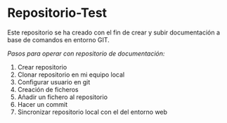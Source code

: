 # Repositorio-Test

Este repositorio se ha creado con el fin de crear y subir documentación a base de  comandos en entorno GIT.

_Pasos para operar con repositorio de documentación:_
1. Crear repositorio
2. Clonar repositorio en mi equipo local
3. Configurar usuario en git
4. Creación de ficheros
5. Añadir un fichero al repositorio
6. Hacer un commit
7. Sincronizar repositorio local con el del entorno web
